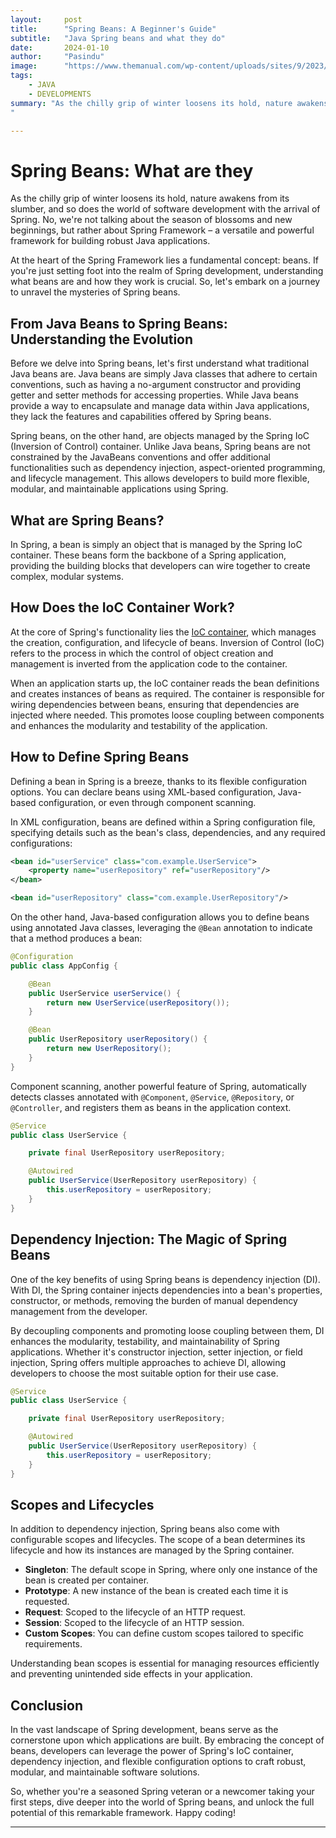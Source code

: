```yaml
---
layout:     post
title:      "Spring Beans: A Beginner's Guide"
subtitle:   "Java Spring beans and what they do"
date:       2024-01-10
author:     "Pasindu"
image:      "https://www.themanual.com/wp-content/uploads/sites/9/2023/05/fresh-green-beans.jpg"
tags:
    - JAVA
    - DEVELOPMENTS
summary: "As the chilly grip of winter loosens its hold, nature awakens from its slumber, and so does the world of software development with the arrival of Spring. No, we're not talking about the season of blossoms and new beginnings, but rather about Spring Framework – a versatile and powerful framework for building robust Java applications.
"

---
```


# Spring Beans: What are they

As the chilly grip of winter loosens its hold, nature awakens from its slumber, and so does the world of software development with the arrival of Spring. No, we're not talking about the season of blossoms and new beginnings, but rather about Spring Framework – a versatile and powerful framework for building robust Java applications.

At the heart of the Spring Framework lies a fundamental concept: beans. If you're just setting foot into the realm of Spring development, understanding what beans are and how they work is crucial. So, let's embark on a journey to unravel the mysteries of Spring beans.

## From Java Beans to Spring Beans: Understanding the Evolution

Before we delve into Spring beans, let's first understand what traditional Java beans are. Java beans are simply Java classes that adhere to certain conventions, such as having a no-argument constructor and providing getter and setter methods for accessing properties. While Java beans provide a way to encapsulate and manage data within Java applications, they lack the features and capabilities offered by Spring beans.

Spring beans, on the other hand, are objects managed by the Spring IoC (Inversion of Control) container. Unlike Java beans, Spring beans are not constrained by the JavaBeans conventions and offer additional functionalities such as dependency injection, aspect-oriented programming, and lifecycle management. This allows developers to build more flexible, modular, and maintainable applications using Spring.

## What are Spring Beans?

In Spring, a bean is simply an object that is managed by the Spring IoC container. These beans form the backbone of a Spring application, providing the building blocks that developers can wire together to create complex, modular systems.

## How Does the IoC Container Work?

At the core of Spring's functionality lies the [IoC container](/post/2024-03-16-java-spring-ioc/), which manages the creation, configuration, and lifecycle of beans. Inversion of Control (IoC) refers to the process in which the control of object creation and management is inverted from the application code to the container.

When an application starts up, the IoC container reads the bean definitions and creates instances of beans as required. The container is responsible for wiring dependencies between beans, ensuring that dependencies are injected where needed. This promotes loose coupling between components and enhances the modularity and testability of the application.

## How to Define Spring Beans

Defining a bean in Spring is a breeze, thanks to its flexible configuration options. You can declare beans using XML-based configuration, Java-based configuration, or even through component scanning.

In XML configuration, beans are defined within a Spring configuration file, specifying details such as the bean's class, dependencies, and any required configurations:

```xml
<bean id="userService" class="com.example.UserService">
    <property name="userRepository" ref="userRepository"/>
</bean>

<bean id="userRepository" class="com.example.UserRepository"/>
```

On the other hand, Java-based configuration allows you to define beans using annotated Java classes, leveraging the `@Bean` annotation to indicate that a method produces a bean:

```java
@Configuration
public class AppConfig {

    @Bean
    public UserService userService() {
        return new UserService(userRepository());
    }

    @Bean
    public UserRepository userRepository() {
        return new UserRepository();
    }
}
```

Component scanning, another powerful feature of Spring, automatically detects classes annotated with `@Component`, `@Service`, `@Repository`, or `@Controller`, and registers them as beans in the application context.

```java
@Service
public class UserService {

    private final UserRepository userRepository;

    @Autowired
    public UserService(UserRepository userRepository) {
        this.userRepository = userRepository;
    }
}
```

## Dependency Injection: The Magic of Spring Beans

One of the key benefits of using Spring beans is dependency injection (DI). With DI, the Spring container injects dependencies into a bean's properties, constructor, or methods, removing the burden of manual dependency management from the developer.

By decoupling components and promoting loose coupling between them, DI enhances the modularity, testability, and maintainability of Spring applications. Whether it's constructor injection, setter injection, or field injection, Spring offers multiple approaches to achieve DI, allowing developers to choose the most suitable option for their use case.

```java
@Service
public class UserService {

    private final UserRepository userRepository;

    @Autowired
    public UserService(UserRepository userRepository) {
        this.userRepository = userRepository;
    }
}
```

## Scopes and Lifecycles

In addition to dependency injection, Spring beans also come with configurable scopes and lifecycles. The scope of a bean determines its lifecycle and how its instances are managed by the Spring container.

- **Singleton**: The default scope in Spring, where only one instance of the bean is created per container.
- **Prototype**: A new instance of the bean is created each time it is requested.
- **Request**: Scoped to the lifecycle of an HTTP request.
- **Session**: Scoped to the lifecycle of an HTTP session.
- **Custom Scopes**: You can define custom scopes tailored to specific requirements.

Understanding bean scopes is essential for managing resources efficiently and preventing unintended side effects in your application.

## Conclusion

In the vast landscape of Spring development, beans serve as the cornerstone upon which applications are built. By embracing the concept of beans, developers can leverage the power of Spring's IoC container, dependency injection, and flexible configuration options to craft robust, modular, and maintainable software solutions.

So, whether you're a seasoned Spring veteran or a newcomer taking your first steps, dive deeper into the world of Spring beans, and unlock the full potential of this remarkable framework. Happy coding!

--- 